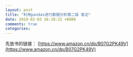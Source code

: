 ```yaml
---
layout: post
title: "利用pandas进行数据分析第二版 笔记"
date: 2019-02-03 16:10:22 +0800
comments: true
categories: 
---
```


先放书的链接： [https://www.amazon.cn/dp/B07G2PK49V](https://www.amazon.cn/dp/B07G2PK49V)
